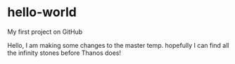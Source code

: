# hello-world

My first project on GitHub

Hello, I am making some changes to the master temp. hopefully I can find all the infinity stones
before Thanos does!
